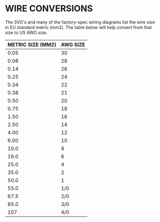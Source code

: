 # WIRE CONVERSIONS

The SVG's and many of the factory-spec wiring diagrams list the wire size in EU standard metric (mm2). The table below will help convert from that size to US AWG size.

| METRIC SIZE (MM2) | AWG SIZE |
| :---------------- | :------- |
| 0.05 | 30 |
| 0.08 | 28 |
| 0.14 | 26 |
| 0.25 | 24 |
| 0.34 | 22 |
| 0.38 | 21 |
| 0.50 | 20 |
| 0.75 | 18 |
| 1.50 | 16 |
| 2.50 | 14 |
| 4.00 | 12 |
| 6.00 | 10 |
| 10.0 | 8  |
| 16.0 | 6  |
| 25.0 | 4  |
| 35.0 | 2  |
| 50.0 | 1  |
| 55.0 | 1/0|
| 67.5 | 2/0|
| 85.0 | 3/0|
| 107  | 4/0|
